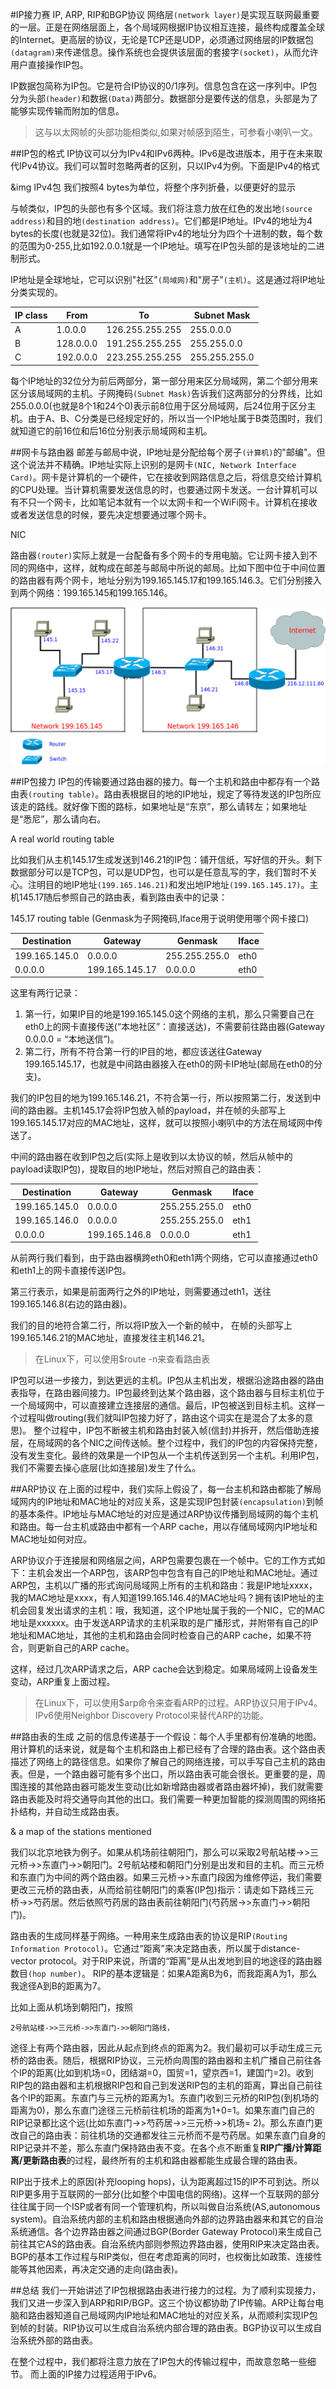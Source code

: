#IP接力赛 IP, ARP, RIP和BGP协议
网络层`(network layer)`是实现互联网最重要的一层。正是在网络层面上，各个局域网根据IP协议相互连接，最终构成覆盖全球的Internet。更高层的协议，无论是TCP还是UDP，必须通过网络层的IP数据包`(datagram)`来传递信息。操作系统也会提供该层面的套接字`(socket)`，从而允许用户直接操作IP包。

IP数据包简称为IP包。它是符合IP协议的0/1序列。信息包含在这一序列中。IP包分为头部`(header)`和数据`(Data)`两部分。数据部分是要传送的信息，头部是为了能够实现传输而附加的信息。

> 这与以太网帧的头部功能相类似,如果对帧感到陌生，可参看小喇叭一文。

##IP包的格式
IP协议可以分为IPv4和IPv6两种。IPv6是改进版本，用于在未来取代IPv4协议。我们可以暂时忽略两者的区别，只以IPv4为例。下面是IPv4的格式

&img IPv4包 我们按照4 bytes为单位，将整个序列折叠，以便更好的显示

与帧类似，IP包的头部也有多个区域。我们将注意力放在红色的发出地`(source address)`和目的地`(destination address)`。它们都是IP地址。IPv4的地址为4 bytes的长度(也就是32位)。我们通常将IPv4的地址分为四个十进制的数，每个数的范围为0-255,比如192.0.0.1就是一个IP地址。填写在IP包头部的是该地址的二进制形式。

IP地址是全球地址，它可以识别"社区"`(局域网)`和"房子"`(主机)`。这是通过将IP地址分类实现的。

|IP class   | From        |  To              |  Subnet Mask   |
|---        |---          |---               |---             |
|A          | 1.0.0.0     |  126.255.255.255 |  255.0.0.0     |
|B          | 128.0.0.0   |  191.255.255.255 |  255.255.0.0   |
|C          | 192.0.0.0   |  223.255.255.255 |  255.255.255.0 |

每个IP地址的32位分为前后两部分，第一部分用来区分局域网，第二个部分用来区分该局域网的主机。子网掩码`(Subnet Mask)`告诉我们这两部分的分界线，比如255.0.0.0(也就是8个1和24个0)表示前8位用于区分局域网，后24位用于区分主机。由于A、B、C分类是已经规定好的，所以当一个IP地址属于B类范围时，我们就知道它的前16位和后16位分别表示局域网和主机。

##网卡与路由器
邮差与邮局中说，IP地址是分配给每个房子`(计算机)`的"邮编"。但这个说法并不精确。IP地址实际上识别的是网卡`(NIC, Network
Interface Card)`。网卡是计算机的一个硬件，它在接收到网路信息之后，将信息交给计算机的CPU处理。当计算机需要发送信息的时，也要通过网卡发送。一台计算机可以有不只一个网卡，比如笔记本就有一个以太网卡和一个WiFi网卡。计算机在接收或者发送信息的时候，要先决定想要通过哪个网卡。



NIC

路由器`(router)`实际上就是一台配备有多个网卡的专用电脑。它让网卡接入到不同的网络中，这样，就构成在邮差与邮局中所说的邮局。比如下图中位于中间位置的路由器有两个网卡，地址分别为199.165.145.17和199.165.146.3。它们分别接入到两个网络：199.165.145和199.165.146。

![](../img/04/02.png)

##IP包接力
IP包的传输要通过路由器的接力。每一个主机和路由中都存有一个路由表`(routing table)`。路由表根据目的地的IP地址，规定了等待发送的IP包所应该走的路线。就好像下图的路标，如果地址是“东京”，那么请转左；如果地址是“悉尼”，那么请向右。

A real world routing table

比如我们从主机145.17生成发送到146.21的IP包：铺开信纸，写好信的开头。剩下数据部分可以是TCP包，可以是UDP包，也可以是任意乱写的字，我们暂时不关心。注明目的地IP地址`(199.165.146.21)`和发出地IP地址`(199.165.145.17)`。主机145.17随后参照自己的路由表，看到路由表中的记录：

145.17 routing table (Genmask为子网掩码,Iface用于说明使用哪个网卡接口)

Destination   | Gateway        | Genmask       | Iface
---           | ---            | ---           | ---
199.165.145.0 | 0.0.0.0        | 255.255.255.0 | eth0
0.0.0.0       | 199.165.145.17 | 0.0.0.0       | eth0

这里有两行记录：

1. 第一行，如果IP目的地是199.165.145.0这个网络的主机，那么只需要自己在eth0上的网卡直接传送(“本地社区”：直接送达)，不需要前往路由器(Gateway 0.0.0.0 = “本地送信”)。
2. 第二行，所有不符合第一行的IP目的地，都应该送往Gateway 199.165.145.17，也就是中间路由器接入在eth0的网卡IP地址(邮局在eth0的分支)。

我们的IP包目的地为199.165.146.21，不符合第一行，所以按照第二行，发送到中间的路由器。主机145.17会将IP包放入帧的payload，并在帧的头部写上199.165.145.17对应的MAC地址，这样，就可以按照小喇叭中的方法在局域网中传送了。

中间的路由器在收到IP包之后(实际上是收到以太协议的帧，然后从帧中的payload读取IP包)，提取目的地IP地址，然后对照自己的路由表：

Destination   | Gateway       | Genmask       | Iface
---           | ---           | ---           | ---
199.165.145.0 | 0.0.0.0       | 255.255.255.0 | eth0
199.165.146.0 | 0.0.0.0       | 255.255.255.0 | eth1
0.0.0.0       | 199.165.146.8 | 0.0.0.0       | eth1

从前两行我们看到，由于路由器横跨eth0和eth1两个网络，它可以直接通过eth0和eth1上的网卡直接传送IP包。

第三行表示，如果是前面两行之外的IP地址，则需要通过eth1，送往199.165.146.8(右边的路由器)。

我们的目的地符合第二行，所以将IP放入一个新的帧中，
在帧的头部写上199.165.146.21的MAC地址，直接发往主机146.21。

> 在Linux下，可以使用$route -n来查看路由表

IP包可以进一步接力，到达更远的主机。IP包从主机出发，根据沿途路由器的路由表指导，在路由器间接力。IP包最终到达某个路由器，这个路由器与目标主机位于一个局域网中，可以直接建立连接层的通信。最后，IP包被送到目标主机。这样一个过程叫做routing(我们就叫IP包接力好了，路由这个词实在是混合了太多的意思)。
整个过程中，IP包不断被主机和路由封装入帧(信封)并拆开，然后借助连接层，在局域网的各个NIC之间传送帧。整个过程中，我们的IP包的内容保持完整，没有发生变化。最终的效果是一个IP包从一个主机传送到另一个主机。利用IP包，我们不需要去操心底层(比如连接层)发生了什么。

##ARP协议
在上面的过程中，我们实际上假设了，每一台主机和路由都能了解局域网内的IP地址和MAC地址的对应关系，这是实现IP包封装`(encapsulation)`到帧的基本条件。IP地址与MAC地址的对应是通过ARP协议传播到局域网的每个主机和路由。每一台主机或路由中都有一个ARP cache，用以存储局域网内IP地址和MAC地址如何对应。

ARP协议介于连接层和网络层之间，ARP包需要包裹在一个帧中。它的工作方式如下：主机会发出一个ARP包，该ARP包中包含有自己的IP地址和MAC地址。通过ARP包，主机以广播的形式询问局域网上所有的主机和路由：我是IP地址xxxx，我的MAC地址是xxxx，有人知道199.165.146.4的MAC地址吗？拥有该IP地址的主机会回复发出请求的主机：哦，我知道，这个IP地址属于我的一个NIC，它的MAC地址是xxxxxx。由于发送ARP请求的主机采取的是广播形式，并附带有自己的IP地址和MAC地址，其他的主机和路由会同时检查自己的ARP cache，如果不符合，则更新自己的ARP cache。

这样，经过几次ARP请求之后，ARP cache会达到稳定。如果局域网上设备发生变动，ARP重复上面过程。

> 在Linux下，可以使用$arp命令来查看ARP的过程。ARP协议只用于IPv4。IPv6使用Neighbor Discovery Protocol来替代ARP的功能。

##路由表的生成
之前的信息传递基于一个假设：每个人手里都有份准确的地图。用计算机的话来说，就是每个主机和路由上都已经有了合理的路由表。这个路由表描述了网络上的路径信息。如果你了解自己的网络连接，可以手写自己主机的路由表。但是，一个路由器可能有多个出口，所以路由表可能会很长。更重要的是，周围连接的其他路由器可能发生变动(比如新增路由器或者路由器坏掉)，我们就需要路由表能及时将交通导向其他的出口。我们需要一种更加智能的探测周围的网络拓扑结构，并自动生成路由表。

& a map of the stations mentioned

我们以北京地铁为例子。如果从机场前往朝阳门，那么可以采取2号航站楼->>三元桥->>东直门->>朝阳门。2号航站楼和朝阳门分别是出发和目的主机。而三元桥和东直门为中间的两个路由器。如果三元桥->>东直门段因为维修停运，我们需要更改三元桥的路由表，从而给前往朝阳门的乘客(IP包)指示：请走如下路线三元桥->>芍药居。然后依照芍药居的路由表前往朝阳门(芍药居->>东直门->>朝阳门)。

路由表的生成同样基于网络。一种用来生成路由表的协议是RIP`(Routing Information
Protocol)`。它通过“距离”来决定路由表，所以属于distance-vector
protocol。对于RIP来说，所谓的“距离”是从出发地到目的地途径的路由器数目`(hop number)`。
RIP的基本逻辑是：如果A距离B为6，而我距离A为1，那么我途径A到B的距离为7。

比如上面从机场到朝阳门，按照

    2号航站楼->>三元桥->>东直门->>朝阳门路线，

途径上有两个路由器，因此从起点到终点的距离为2。我们最初可以手动生成三元桥的路由表。随后，根据RIP协议，三元桥向周围的路由器和主机广播自己前往各个IP的距离(比如到机场=0，团结湖=0，国贸=1，望京西=1，建国门=2)。收到RIP包的路由器和主机根据RIP包和自己到发送RIP包的主机的距离，算出自己前往各个IP的距离。东直门与三元桥的距离为1。东直门收到三元桥的RIP包(到机场的距离为0)，那么东直门途径三元桥前往机场的距离为1+0=1。如果东直门自己的RIP记录都比这个远(比如东直门->>芍药居->>三元桥->>机场=
2)。那么东直门更改自己的路由表：前往机场的交通都发往三元桥而不是芍药居。如果东直门自身的RIP记录并不差，那么东直门保持路由表不变。在各个点不断重复**RIP广播/计算距离/更新路由表**的过程，最终所有的主机和路由器都能生成最合理的路由表。

RIP出于技术上的原因(补充looping
hops)，认为距离超过15的IP不可到达。所以RIP更多用于互联网的一部分(比如整个中国电信的网络)。这样一个互联网的部分往往属于同一个ISP或者有同一个管理机构，所以叫做自治系统(AS,autonomous
system)。自治系统内部的主机和路由根据通向外部的边界路由器来和其它的自治系统通信。各个边界路由器之间通过BGP(Border
Gateway Protocol)来生成自己前往其它AS的路由表。自治系统内部则参照边界路由器，使用RIP来决定路由表。BGP的基本工作过程与RIP类似，但在考虑距离的同时，也权衡比如政策、连接性能等其他因素，再决定交通的走向(路由表)。

##总结
我们一开始讲述了IP包根据路由表进行接力的过程。为了顺利实现接力，我们又进一步深入到ARP和RIP/BGP。这三个协议都协助了IP传输。ARP让每台电脑和路由器知道自己局域网内IP地址和MAC地址的对应关系，从而顺利实现IP包到帧的封装。RIP协议可以生成自治系统内部合理的路由表。BGP协议可以生成自治系统外部的路由表。

在整个过程中，我们都将注意力放在了IP包大的传输过程中，而故意忽略一些细节。 而上面的IP接力过程适用于IPv6。


